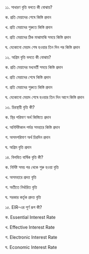 ১১. সাধারণ বৃত্তি বলতে কী বোঝায়?

ক. প্রতি মেয়াদের শেষে কিস্তি প্রদান

খ. প্রতি মেয়াদের শুরুতে কিস্তি প্রদান

গ. প্রতি মেয়াদের ঠিক মাঝামাঝি সময়ে কিস্তি প্রদান

ঘ. যেকোনো মেয়াদ শেষ হওয়ার তিন দিন পর কিস্তি প্রদান

১২. অগ্রিম বৃত্তি বলতে কী বোঝায়?

ক. প্রতি মেয়াদের মধ্যবর্তী সময়ে কিস্তি প্রদান

খ. প্রতি মেয়াদের শেষে কিস্তি প্রদান

গ. প্রতি মেয়াদের শুরুতে কিস্তি প্রদান

ঘ. যেকোনো মেয়াদ শেষে হওয়ার তিন দিন আগে কিস্তি প্রদান

১৩. চিরস্থায়ী বৃত্তি কী?

ক. স্থির পরিমাণ অর্থ কিস্তিতে প্রদান

খ. অনির্দিষ্টকাল পর্যন্ত সমহারে কিস্তি প্রদান

গ. অসমপরিমাণ অর্থ চিরদিন প্রদান

ঘ. অগ্রিম বৃত্তি প্রদান

১৪. বিলম্বিত বার্ষিক বৃত্তি কী?

ক. নির্দিষ্ট সময় পর থেকে শুরু হওয়া বৃত্তি

খ. অসমহারে প্রদত্ত বৃত্তি

গ. অতীতে নির্ধারিত বৃত্তি

ঘ. সরকার কর্তৃক প্রদত্ত বৃত্তি

১৫. EIR–এর পূর্ণ রূপ কী?

ক. Essential Interest Rate

খ. Effective Interest Rate

গ. Electronic Interest Rate

ঘ. Economic Interest Rate
